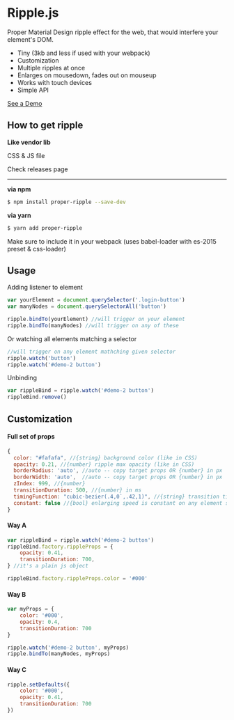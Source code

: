 # Ripple.js
Proper Material Design ripple effect for the web, that would interfere your element's DOM.
 - Tiny (3kb and less if used with your webpack)
 - Customization
 - Multiple ripples at once
 - Enlarges on mousedown, fades out on mouseup
 - Works with touch devices
 - Simple API

[See a Demo](https://vsevolodtrofimov.github.io/Ripple.js/docs/)

## How to get ripple

**Like vendor lib**

CSS & JS file

Check releases page

-----------

**via npm**
```bash
$ npm install proper-ripple --save-dev
```

**via yarn**
```bash
$ yarn add proper-ripple
```

Make sure to include it in your webpack (uses babel-loader with es-2015 preset & css-loader)

## Usage

Adding listener to element
```javascript
var yourElement = document.querySelector('.login-button')
var manyNodes = document.querySelectorAll('button')

ripple.bindTo(yourElement) //will trigger on your element
ripple.bindTo(manyNodes) //will trigger on any of these
```

Or watching all elements matching a selector
```javascript
//will trigger on any element mathching given selector
ripple.watch('button')
ripple.watch('#demo-2 button')
```

Unbinding
```javascript
var rippleBind = ripple.watch('#demo-2 button')
rippleBind.remove()
```

## Customization
#### Full set of props
```javascript
{
  color: "#fafafa", //{string} background color (like in CSS)
  opacity: 0.21, //{number} ripple max opacity (like in CSS)
  borderRadius: 'auto', //auto -- copy target props OR {number} in px
  borderWidth: 'auto',  //auto -- copy target props OR {number} in px
  zIndex: 999, //{number}
  transitionDuration: 500, //{number} in ms
  timingFunction: "cubic-bezier(.4,0`,.42,1)", //{string} transition timing function
  constant: false //{bool} enlarging speed is constant on any element size
}
```
#### Way A
```javascript
var rippleBind = ripple.watch('#demo-2 button')
rippleBind.factory.rippleProps = {
	opacity: 0.41,
	transitionDuration: 700,
} //it's a plain js object

rippleBind.factory.rippleProps.color = '#000'
```

#### Way B
```javascript
var myProps = {
	color: '#000',
	opacity: 0.4,
	transitionDuration: 700
}

ripple.watch('#demo-2 button', myProps)
ripple.bindTo(manyNodes, myProps)
```

#### Way C
```javascript
ripple.setDefaults({
	color: '#000',
	opacity: 0.41,
	transitionDuration: 700
})
```
